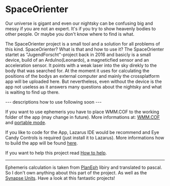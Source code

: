 # SpaceOrienter

Our universe is gigant and even our nightsky can be confusing big and messy if you are not an expert.
It's if you try to show heavenly bodies to other people. 
Or maybe you don't know where to find is what.

The SpaceOrienter project is a small tool and a solution for all problems of this kind.
SpaceOrienter? What is that and how to use it?
The SpaceOrienter startet as "JugendForscht"-project back in 2016 and basicly is a small device, build of an ArduIno(Leonardo), a magneticfied sensor and an acceleration sensor. It points with a weak laser into the sky direkly to the body that was searched for. At the moment it uses for calculating the positions of the bodys an external computer and mainly the crossplatform app will be uploaded here.
But nevertheless, even without the device is the app not useless as it answers many questions about the nightsky and what is waiting to find up there.

--- descriptions how to use following soon ---

If you want to use ephemeris you have to place WMM.COF to the working folder of the app (may change in future). More informations at: [WMM.COF](https://github.com/FireInstallations/SpaceOrienter/wiki/WMM.COF) and [portable mode](https://github.com/FireInstallations/SpaceOrienter/wiki/Portable-Mode).

If you like to code for the App, Lazarus IDE would be recommend and Eye Candy Controls is required (just install it to Lazarus). More informations how to build the app will be found [here](https://github.com/FireInstallations/SpaceOrienter/wiki/Build-the-App).

If you want to help this project read [How to help](https://github.com/FireInstallations/SpaceOrienter/wiki/How-to-Help).

***

Ephemeris calculation is taken from [PlanEph](https://sourceforge.net/projects/planeph/) libiry and translated to pascal. So I don't own anything about this part of the project. As well as the [Synapse Units](http://www.ararat.cz/synapse/doku.php/download). Have a look at this fantastic projects!
